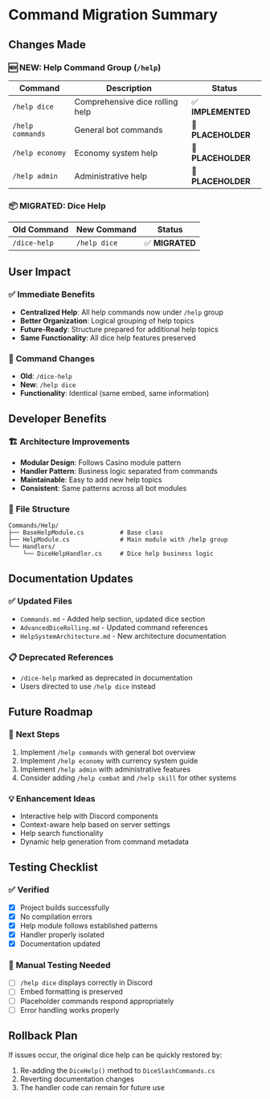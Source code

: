 # Command Migration Summary

## Changes Made

### 🆕 NEW: Help Command Group (`/help`)

| Command          | Description                     | Status             |
| ---------------- | ------------------------------- | ------------------ |
| `/help dice`     | Comprehensive dice rolling help | ✅ **IMPLEMENTED** |
| `/help commands` | General bot commands            | 🚧 **PLACEHOLDER** |
| `/help economy`  | Economy system help             | 🚧 **PLACEHOLDER** |
| `/help admin`    | Administrative help             | 🚧 **PLACEHOLDER** |

### 📦 MIGRATED: Dice Help

| Old Command  | New Command  | Status          |
| ------------ | ------------ | --------------- |
| `/dice-help` | `/help dice` | ✅ **MIGRATED** |

## User Impact

### ✅ **Immediate Benefits**

- **Centralized Help**: All help commands now under `/help` group
- **Better Organization**: Logical grouping of help topics
- **Future-Ready**: Structure prepared for additional help topics
- **Same Functionality**: All dice help features preserved

### 🔄 **Command Changes**

- **Old**: `/dice-help`
- **New**: `/help dice`
- **Functionality**: Identical (same embed, same information)

## Developer Benefits

### 🏗️ **Architecture Improvements**

- **Modular Design**: Follows Casino module pattern
- **Handler Pattern**: Business logic separated from commands
- **Maintainable**: Easy to add new help topics
- **Consistent**: Same patterns across all bot modules

### 📁 **File Structure**

```
Commands/Help/
├── BaseHelpModule.cs          # Base class
├── HelpModule.cs              # Main module with /help group
└── Handlers/
    └── DiceHelpHandler.cs     # Dice help business logic
```

## Documentation Updates

### ✅ **Updated Files**

- `Commands.md` - Added help section, updated dice section
- `AdvancedDiceRolling.md` - Updated command references
- `HelpSystemArchitecture.md` - New architecture documentation

### 📋 **Deprecated References**

- `/dice-help` marked as deprecated in documentation
- Users directed to use `/help dice` instead

## Future Roadmap

### 🎯 **Next Steps**

1. Implement `/help commands` with general bot overview
2. Implement `/help economy` with currency system guide
3. Implement `/help admin` with administrative features
4. Consider adding `/help combat` and `/help skill` for other systems

### 💡 **Enhancement Ideas**

- Interactive help with Discord components
- Context-aware help based on server settings
- Help search functionality
- Dynamic help generation from command metadata

## Testing Checklist

### ✅ **Verified**

- [x] Project builds successfully
- [x] No compilation errors
- [x] Help module follows established patterns
- [x] Handler properly isolated
- [x] Documentation updated

### 🧪 **Manual Testing Needed**

- [ ] `/help dice` displays correctly in Discord
- [ ] Embed formatting is preserved
- [ ] Placeholder commands respond appropriately
- [ ] Error handling works properly

## Rollback Plan

If issues occur, the original dice help can be quickly restored by:

1. Re-adding the `DiceHelp()` method to `DiceSlashCommands.cs`
2. Reverting documentation changes
3. The handler code can remain for future use
